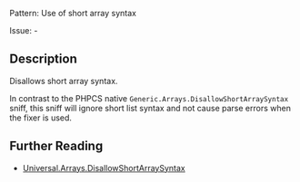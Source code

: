 Pattern: Use of short array syntax

Issue: -

## Description

Disallows short array syntax.

In contrast to the PHPCS native `Generic.Arrays.DisallowShortArraySyntax` sniff, this sniff will ignore short list syntax and not cause parse errors when the fixer is used.

## Further Reading

* [Universal.Arrays.DisallowShortArraySyntax](https://github.com/PHPCSStandards/PHPCSExtra?tab=readme-ov-file#universal)